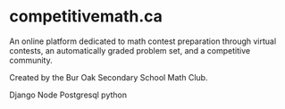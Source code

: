 # competitivemath.ca

An online platform dedicated to math contest preparation through virtual contests, an automatically graded problem set, and a competitive community.

Created by the Bur Oak Secondary School Math Club.

Django 
Node
Postgresql
python

